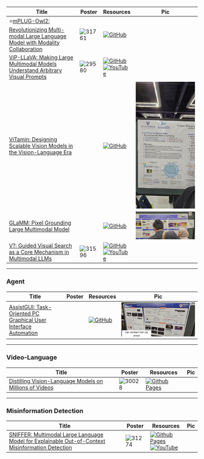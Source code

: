 |Title|Poster|Resources|Pic|
|------|------|------|------|
| ⭐[mPLUG-Owl2: Revolutionizing Multi-modal Large Language Model with Modality Collaboration ](https://openaccess.thecvf.com/content/CVPR2024/html/Ye_mPLUG-Owl2_Revolutionizing_Multi-modal_Large_Language_Model_with_Modality_Collaboration_CVPR_2024_paper.html)| ![31761](https://github.com/HeChengHui/CVPR2024/assets/84503515/acd87e2e-f0e8-46cc-9ddb-a21a981b195e)| [![GitHub](https://img.shields.io/github/stars/X-PLUG/mPLUG-Owl?style=social)](https://github.com/X-PLUG/mPLUG-Owl)
| [ViP-LLaVA: Making Large Multimodal Models Understand Arbitrary Visual Prompts ](https://openaccess.thecvf.com/content/CVPR2024/html/Cai_ViP-LLaVA_Making_Large_Multimodal_Models_Understand_Arbitrary_Visual_Prompts_CVPR_2024_paper.html)|![29580](https://github.com/HeChengHui/CVPR2024/assets/84503515/47b988d2-546d-451d-b713-2cf8b5b287cf)| [![GitHub](https://img.shields.io/github/stars/WisconsinAIVision/ViP-LLaVA?style=social)](https://github.com/WisconsinAIVision/ViP-LLaVA)<br> [![YouTube](https://img.shields.io/badge/YouTube-%23FF0000.svg?style=for-the-badge&logo=YouTube&logoColor=white)](https://www.youtube.com/watch?v=j_l1bRQouzc)
| [ViTamin: Designing Scalable Vision Models in the Vision-Language Era ](https://openaccess.thecvf.com/content/CVPR2024/html/Chen_ViTamin_Designing_Scalable_Vision_Models_in_the_Vision-Language_Era_CVPR_2024_paper.html)| | [![GitHub](https://img.shields.io/github/stars/Beckschen/ViTamin?style=social)](https://github.com/Beckschen/ViTamin)| ![Pic](https://github.com/HeChengHui/CVPR2024/blob/main/Papers/Topics/Vision%20LLM/assets/WhatsApp%20Image%202024-07-04%20at%2022.49.48.jpeg)
|  [GLaMM: Pixel Grounding Large Multimodal Model ](https://openaccess.thecvf.com/content/CVPR2024/html/Rasheed_GLaMM_Pixel_Grounding_Large_Multimodal_Model_CVPR_2024_paper.html)| | [![GitHub](https://img.shields.io/github/stars/mbzuai-oryx/groundingLMM?style=social)](https://github.com/mbzuai-oryx/groundingLMM)| ![Pic](https://github.com/HeChengHui/CVPR2024/blob/main/Papers/Topics/Vision%20LLM/assets/WhatsApp%20Image%202024-07-04%20at%2023.02.20.jpeg)
| [V?: Guided Visual Search as a Core Mechanism in Multimodal LLMs ](https://openaccess.thecvf.com/content/CVPR2024/html/Wu_V_Guided_Visual_Search_as_a_Core_Mechanism_in_Multimodal_CVPR_2024_paper.html)| ![31596](https://github.com/HeChengHui/CVPR2024/assets/84503515/a0cb1820-172a-4fb9-8dc5-d894aed5af30)| [![GitHub](https://img.shields.io/github/stars/penghao-wu/vstar?style=social)](https://github.com/penghao-wu/vstar)<br> [![YouTube](https://img.shields.io/badge/YouTube-%23FF0000.svg?style=for-the-badge&logo=YouTube&logoColor=white)](https://www.youtube.com/watch?v=vlsUqJhiCns)

---

### Agent
|Title|Poster|Resources|Pic|
|------|------|------|------|
| [AssistGUI: Task-Oriented PC Graphical User Interface Automation ](https://openaccess.thecvf.com/content/CVPR2024/html/Gao_AssistGUI_Task-Oriented_PC_Graphical_User_Interface_Automation_CVPR_2024_paper.html)|| [![GitHub](https://img.shields.io/github/stars/showlab/assistgui?style=social)](https://github.com/showlab/assistgui)| ![Pic](https://github.com/HeChengHui/CVPR2024/blob/main/Papers/Topics/Vision%20LLM/assets/WhatsApp%20Image%202024-07-05%20at%2000.04.23.jpeg)

---

### Video-Language
|Title|Poster|Resources|Pic|
|------|------|------|------|
| [Distilling Vision-Language Models on Millions of Videos ](https://openaccess.thecvf.com/content/CVPR2024/html/Zhao_Distilling_Vision-Language_Models_on_Millions_of_Videos_CVPR_2024_paper.html)| ![30028](https://github.com/HeChengHui/CVPR2024/assets/84503515/4f9c0fa3-4468-4e0e-99bb-f4f69eb3db94)| [![Github Pages](https://img.shields.io/badge/github%20pages-121013?style=for-the-badge&logo=github&logoColor=white)](https://zhaoyue-zephyrus.github.io/video-instruction-tuning/)

---

### Misinformation Detection
|Title|Poster|Resources|Pic|
|------|------|------|------|
| [SNIFFER: Multimodal Large Language Model for Explainable Out-of-Context Misinformation Detection ](https://openaccess.thecvf.com/content/CVPR2024/html/Qi_SNIFFER_Multimodal_Large_Language_Model_for_Explainable_Out-of-Context_Misinformation_Detection_CVPR_2024_paper.html)| <img width="1731" alt="31274" src="https://github.com/HeChengHui/CVPR2024/assets/84503515/99b1b5e1-4ae2-4732-a433-9521978078c6"> | [![Github Pages](https://img.shields.io/badge/github%20pages-121013?style=for-the-badge&logo=github&logoColor=white)](https://pengqi.site/Sniffer/) <br> [![YouTube](https://img.shields.io/badge/YouTube-%23FF0000.svg?style=for-the-badge&logo=YouTube&logoColor=white)](https://www.youtube.com/watch?v=zPTZnz9nhlI)
